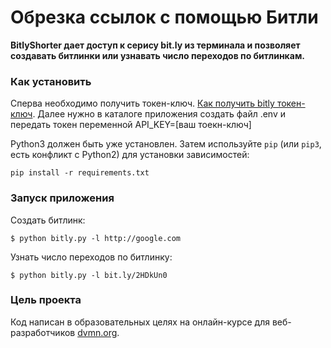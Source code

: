 # Обрезка ссылок с помощью Битли

**BitlyShorter дает доступ к серису bit.ly из терминала и позволяет создавать битлинки или узнавать число переходов по битлинкам.**

### Как установить

Сперва необходимо получить токен-ключ. [Как получить bitly токен-ключ](https://support.bitly.com/hc/en-us/articles/230647907-How-do-I-find-my-OAuth-access-token-).
Далее нужно в каталоге приложения создать файл .env и передать токен переменной API_KEY=[ваш тоекн-ключ]

Python3 должен быть уже установлен. 
Затем используйте `pip` (или `pip3`, есть конфликт с Python2) для установки зависимостей:
```
pip install -r requirements.txt
```
### Запуск приложения

Создать битлинк:
```
$ python bitly.py -l http://google.com
```

Узнать число переходов по битлинку:
```
$ python bitly.py -l bit.ly/2HDkUn0
```

### Цель проекта

Код написан в образовательных целях на онлайн-курсе для веб-разработчиков [dvmn.org](https://dvmn.org/).